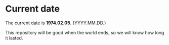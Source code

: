 # Current date

The current date is **1974.02.05.** (YYYY.MM.DD.)

This repository will be good when the world ends, so we will know how long it lasted.
